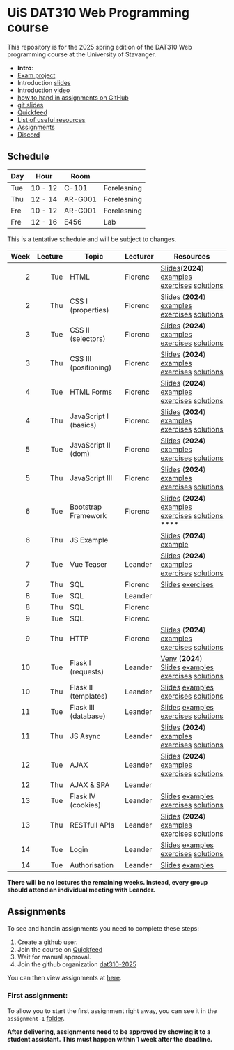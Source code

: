   # UiS DAT310 Web Programming course
This repository is for the 2025 spring edition of the DAT310 Web programming course at the University of Stavanger. 

  - **Intro**: 
  - [Exam project](exam/examinfo.md)
  - Introduction [slides](slides/WebProgramming-Course_info.pdf)
  - Introduction [video](https://youtu.be/Vnt1MH8uEc4)
  - [how to hand in assignments on GitHub](quickfeed.md)
  - [git slides](slides/0-Web-programming-Git.pdf)
  - [Quickfeed](https://uis.itest.run)
  - [List of useful resources](Resources.md)
  - [Assignments](#assignments)
  - [Discord](https://discord.gg/Q4uzjJHPcn)
  

## Schedule 
| Day | Hour    | Room    |             |
| --- | ------- | ------- | ----------- |
| Tue | 10 - 12 | C-101   | Forelesning |
| Thu | 12 - 14 | AR-G001 | Forelesning |
| Fre | 10 - 12 | AR-G001 | Forelesning |
| Fre | 12 - 16 | E456    | Lab         |


This is a tentative schedule and will be subject to changes.

| Week | Lecture | Topic                 | Lecturer | Resources                                                                                                                                                                                                   |
| ---: | ------: | --------------------- | -------- | ----------------------------------------------------------------------------------------------------------------------------------------------------------------------------------------------------------- |
|    2 |     Tue | HTML                  | Florenc  | [Slides](slides/1-1-Web-programming-HTML.pdf)(**2024**) [examples](examples/html/basic/) [exercises](exercises/html/basic/) [solutions](solutions/html/basic/)                                              |
|    2 |     Thu | CSS I (properties)    | Florenc  | [Slides](slides/2-1-Web-programming-CSS-p1.pdf) (**2024**) [examples](examples/css/properties) [exercises](exercises/css/properties) [solutions](solutions/css/properties)                                  |
|    3 |     Tue | CSS II (selectors)    | Florenc  | [Slides](slides/2-2-Web-programming-CSS-p2.pdf) (**2024**) [examples](examples/css/selectors)  [exercises](exercises/css/selectors)  [solutions](solutions/css/selectors)                                   |
|    3 |     Thu | CSS III (positioning) | Florenc  | [Slides](slides/3-1-Web-programming-CSS-p3.pdf) (**2024**) [examples](examples/css/positioning/)  [exercises](exercises/css/positioning/)  [solutions](solutions/css/positioning/)                          |
|    4 |     Tue | HTML Forms            | Florenc  | [Slides](slides/3-2-Web-programming-HTML-Forms.pdf) (**2024**) [examples](examples/html/forms/)  [exercises](exercises/html/forms/)  [solutions](solutions/html/forms/)                                     |
|    4 |     Thu | JavaScript I (basics) | Florenc  | [Slides](slides/4-1-Web-programming-JavaScript-p1.pdf) (**2024**) [examples](examples/js/basics/)  [exercises](exercises/js/basics/)  [solutions](solutions/js/basics/)                                     |
|    5 |     Tue | JavaScript II (dom)   | Florenc  | [Slides](slides/4-2-Web-programming-JavaScript-p2.pdf) (**2024**) [examples](examples/js/events_dom/)  [exercises](exercises/js/events_dom/)  [solutions](solutions/js/events_dom/)                         |
|    5 |     Thu | JavaScript III        | Florenc  | [Slides](slides/5-1-Web-programming-JavaScript-p3.pdf) (**2024**) [examples](examples/js/more/)  [exercises](exercises/js/more/)  [solutions](solutions/js/more/)                                           |
|    6 |     Tue | Bootstrap Framework   | Florenc  | [Slides](slides/5-2-Web-programming-Bootstrap.pdf) (**2024**) [examples](examples/bootstrap/)  [exercises](exercises/bootstrap/)  [solutions](solutions/bootstrap/)            ****                         |
|    6 |     Thu | JS Example            |          | [Slides](slides/X-X-Web-programming-js-example.pdf) (**2024**) [example](examples/js/labyrinth/)                                                                                                            |
|    7 |     Tue | Vue Teaser            | Leander  | [Slides](slides/6-2-Web-programming-vue-p1.pdf) (**2024**) [examples](examples/js/vue/)  [exercises](exercises/js/vue/)  [solutions](solutions/js/vue/)                                                     |
|    7 |     Thu | SQL                   | Florenc  | [Slides](slides/Web-programming-SQL-p1.pdf) [exercises](exercises/sql/basics)                                                                                                                                                                                                            |
|    8 |     Tue | SQL                   | Leander  |                                                                                                                                                                                                             |
|    8 |     Thu | SQL                   | Florenc  |                                                                                                                                                                                                             |
|    9 |     Tue | SQL                   | Florenc  |                                                                                                                                                                                                             |
|    9 |     Thu | HTTP                  | Florenc  | [Slides](slides/8-1-Web-programming-HTTP.pdf) (**2024**) [examples](examples/python/http/) [exercises](exercises/python/http/) [solutions](solutions/python/http/)                                          |
|   10 |     Tue | Flask I (requests)    | Leander  | [Venv](slides/Flask-I-venv.pdf) (**2024**) [Slides](slides/8-2-Web-programming-Server-p1.pdf) [examples](examples/python/flask) [exercises](exercises/python/flask1/) [solutions](solutions/python/flask1/) |
|   10 |     Thu | Flask II (templates)  | Leander  | [Slides](slides/9-1-Web-programming-Server-p2.pdf) [examples](examples/python/flask) [exercises](exercises/python/flask2/) [solutions](solutions/python/flask2/)                                            |
|   11 |     Tue | Flask III (database)  | Leander  | [Slides](slides/9-2-Web-programming-Server-p3.pdf) [examples](examples/python/flask) [exercises](exercises/python/flask3/) [solutions](solutions/python/flask3/)                                            |
|   11 |     Thu | JS Async              | Leander  | [Slides](slides/10-1-Web-programming-JS-async.pdf) (**2024**) [examples](examples/async/js) [exercises](exercises/async/js) [solutions](solutions/async/js)                                                 |
|   12 |     Tue | AJAX                  | Leander  | [Slides](slides/11-1-Web-programming-AJAX.pdf) (**2024**) [examples](examples/ajax) [exercises](exercises/ajax) [solutions](solutions/ajax)                                                                 |
|   12 |     Thu | AJAX & SPA            | Leander  |                                                                                                                                                                                                             |
|   13 |     Tue | Flask IV (cookies)    | Leander  | [Slides](slides/12-2-Web-programming-Server-p4.pdf) [examples](examples/python/flask4) [exercises](exercises/python/flask4) [solutions](solutions/python/flask4)                                            |
|   13 |     Thu | RESTfull APIs         | Leander  | [Slides](slides/12-1-Web-programming-Flask-APIs.pdf) (**2024**) [examples](examples/ajax) [exercises](exercises/ajax) [solutions](solutions/ajax)                                                           |
|   14 |     Tue | Login                 | Leander  | [Slides](slides/13-1-Web-programming-Server-Login.pdf) [examples](examples/python/flask5) [exercises](exercises/python/flask5) [solutions](solutions/python/flask5)                                         |
|   14 |     Tue | Authorisation         | Leander  | [Slides](slides/15-1-Web-programming-Ass8-Access.pdf) [examples](examples/a11y/table.html)                                                                                                                  |

**There will be no lectures the remaining weeks. Instead, every group should attend an individual meeting with Leander.**

## Assignments

To see and handin assignments you need to complete these steps:
1. Create a github user.
2. Join the course on [Quickfeed](https://uis.itest.run)
3. Wait for manual approval.
4. Join the github organization [dat310-2025](https://github.com/dat310-2025)

You can then view assignments at [here](https://github.com/dat310-2025/assignments).

### First assignment:
To allow you to start the first assignment right away, you can see it in the `assignment-1` [folder](assignment-1/).

**After delivering, assignments need to be approved by showing it to a student assistant. This must happen within 1 week after the deadline.**
